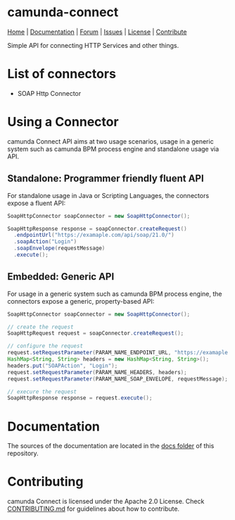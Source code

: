 camunda-connect
===============

<p>
  <a href="http://camunda.org/">Home</a> |
  <a href="docs/index.md">Documentation</a> |
  <a href="http://camunda.org/community/forum.html">Forum</a> |
  <a href="https://app.camunda.com/jira/browse/CAM">Issues</a> |
  <a href="LICENSE">License</a> |
  <a href="CONTRIBUTING.md">Contribute</a>
</p>

Simple API for connecting HTTP Services and other things.

# List of connectors

* SOAP Http Connector

# Using a Connector

camunda Connect API aims at two usage scenarios, usage in a generic system such as camunda BPM 
process engine and standalone usage via API.

## Standalone: Programmer friendly fluent API
For standalone usage in Java or Scripting Languages, the connectors expose a fluent API:

```java
SoapHttpConnector soapConnector = new SoapHttpConnector();

SoapHttpResponse response = soapConnector.createRequest()
  .endpointUrl("https://examaple.com/api/soap/21.0/")
  .soapAction("Login")
  .soapEnvelope(requestMessage)
  .execute();
```

## Embedded: Generic API
For usage in a generic system such as camunda BPM process engine, the connectors expose a generic,
property-based API:

```java
SoapHttpConnector soapConnector = new SoapHttpConnector();

// create the request
SoapHttpRequest request = soapConnector.createRequest();

// configure the request
request.setRequestParameter(PARAM_NAME_ENDPOINT_URL, "https://examaple.com/api/soap/21.0/");
HashMap<String, String> headers = new HashMap<String, String>();
headers.put("SOAPAction", "Login");
request.setRequestParameter(PARAM_NAME_HEADERS, headers);
request.setRequestParameter(PARAM_NAME_SOAP_ENVELOPE, requestMessage);

// execure the request
SoapHttpResponse response = request.execute();
```

# Documentation

The sources of the documentation are located in the [docs folder](docs/index.md) of this repository.

# Contributing

camunda Connect is licensed under the Apache 2.0 License. Check [CONTRIBUTING.md](CONTRIBUTING.md) 
for guidelines about how to contribute.
